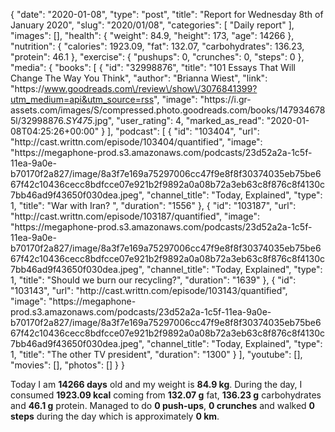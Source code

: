 {
    "date": "2020-01-08",
    "type": "post",
    "title": "Report for Wednesday 8th of January 2020",
    "slug": "2020\/01\/08",
    "categories": [
        "Daily report"
    ],
    "images": [],
    "health": {
        "weight": 84.9,
        "height": 173,
        "age": 14266
    },
    "nutrition": {
        "calories": 1923.09,
        "fat": 132.07,
        "carbohydrates": 136.23,
        "protein": 46.1
    },
    "exercise": {
        "pushups": 0,
        "crunches": 0,
        "steps": 0
    },
    "media": {
        "books": [
            {
                "id": "32998876",
                "title": "101 Essays That Will Change The Way You Think",
                "author": "Brianna Wiest",
                "link": "https:\/\/www.goodreads.com\/review\/show\/3076841399?utm_medium=api&utm_source=rss",
                "image": "https:\/\/i.gr-assets.com\/images\/S\/compressed.photo.goodreads.com\/books\/1479346785l\/32998876._SY475_.jpg",
                "user_rating": 4,
                "marked_as_read": "2020-01-08T04:25:26+00:00"
            }
        ],
        "podcast": [
            {
                "id": "103404",
                "url": "http:\/\/cast.writtn.com\/episode\/103404\/quantified",
                "image": "https:\/\/megaphone-prod.s3.amazonaws.com\/podcasts\/23d52a2a-1c5f-11ea-9a0e-b70170f2a827\/image\/8a3f7e169a75297006cc47f9e8f8f30374035eb75be667f42c10436cecc8bdfcce07e921b2f9892a0a08b72a3eb63c8f876c8f4130c7bb46ad9f43650f030dea.jpeg",
                "channel_title": "Today, Explained",
                "type": 1,
                "title": "War with Iran? ",
                "duration": "1556"
            },
            {
                "id": "103187",
                "url": "http:\/\/cast.writtn.com\/episode\/103187\/quantified",
                "image": "https:\/\/megaphone-prod.s3.amazonaws.com\/podcasts\/23d52a2a-1c5f-11ea-9a0e-b70170f2a827\/image\/8a3f7e169a75297006cc47f9e8f8f30374035eb75be667f42c10436cecc8bdfcce07e921b2f9892a0a08b72a3eb63c8f876c8f4130c7bb46ad9f43650f030dea.jpeg",
                "channel_title": "Today, Explained",
                "type": 1,
                "title": "Should we burn our recycling?",
                "duration": "1639"
            },
            {
                "id": "103143",
                "url": "http:\/\/cast.writtn.com\/episode\/103143\/quantified",
                "image": "https:\/\/megaphone-prod.s3.amazonaws.com\/podcasts\/23d52a2a-1c5f-11ea-9a0e-b70170f2a827\/image\/8a3f7e169a75297006cc47f9e8f8f30374035eb75be667f42c10436cecc8bdfcce07e921b2f9892a0a08b72a3eb63c8f876c8f4130c7bb46ad9f43650f030dea.jpeg",
                "channel_title": "Today, Explained",
                "type": 1,
                "title": "The other TV president",
                "duration": "1300"
            }
        ],
        "youtube": [],
        "movies": [],
        "photos": []
    }
}

Today I am <strong>14266 days</strong> old and my weight is <strong>84.9 kg</strong>. During the day, I consumed <strong>1923.09 kcal</strong> coming from <strong>132.07 g</strong> fat, <strong>136.23 g</strong> carbohydrates and <strong>46.1 g</strong> protein. Managed to do <strong>0 push-ups</strong>, <strong>0 crunches</strong> and walked <strong>0 steps</strong> during the day which is approximately <strong>0 km</strong>.
